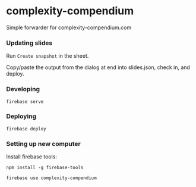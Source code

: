 # complexity-compendium
Simple forwarder for complexity-compendium.com

### Updating slides

Run `Create snapshot` in the sheet.

Copy/paste the output from the dialog at end into slides.json, check in, and deploy.

### Developing

`firebase serve`

### Deploying

`firebase deploy`


### Setting up new computer

Install firebase tools: 

`npm install -g firebase-tools`

`firebase use complexity-compendium`


